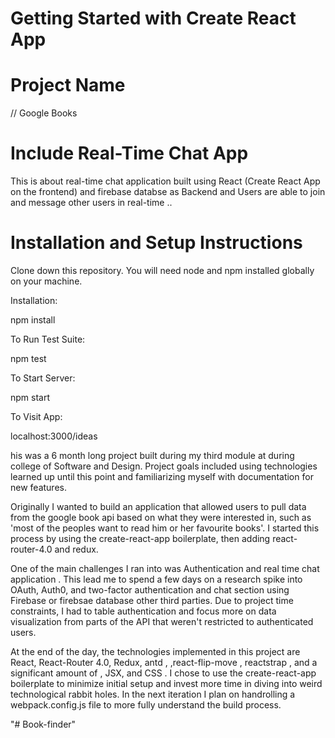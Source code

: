 
# Getting Started with Create React App



# Project Name 
//  Google Books 

# Include  Real-Time Chat App

This  is about real-time chat application built using React (Create React App on the frontend) and firebase databse as Backend and Users are able to join  and message other users in real-time   .. 



#  Installation and Setup Instructions

Clone down this repository. You will need node and npm installed globally on your machine.

Installation:

npm install

To Run Test Suite:

npm test

To Start Server:

npm start

To Visit App:

localhost:3000/ideas



his was a 6 month long project built during my third module at during college of Software and Design. Project goals included using technologies learned up until this point and familiarizing myself with documentation for new features.




Originally I wanted to build an application that allowed users to pull data from the google book api based on what they were interested in, such as 'most of the peoples want to read him or her favourite books'. I started this process by using the create-react-app boilerplate, then adding react-router-4.0 and redux.





One of the main challenges I ran into was Authentication and real time chat application . This lead me to spend a few days on a research spike into OAuth, Auth0, and two-factor authentication  and chat section using Firebase or  firebsae database other third parties. Due to project time constraints, I had to table authentication and focus more on data visualization from parts of the API that weren't restricted to authenticated users.





At the end of the day, the technologies implemented in this project are React, React-Router 4.0, Redux, antd , ,react-flip-move , reactstrap , and a significant amount of  , JSX, and CSS    . I chose to use the create-react-app boilerplate to minimize initial setup and invest more time in diving into weird technological rabbit holes. In the next iteration I plan on handrolling a webpack.config.js file to more fully understand the build process.











"# Book-finder" 
